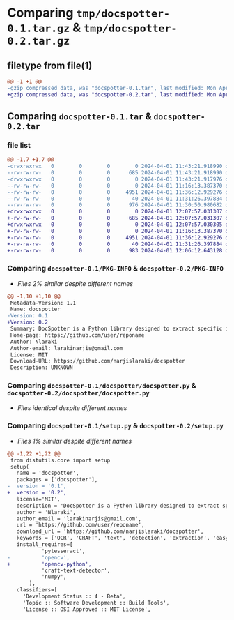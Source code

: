 # Comparing `tmp/docspotter-0.1.tar.gz` & `tmp/docspotter-0.2.tar.gz`

## filetype from file(1)

```diff
@@ -1 +1 @@
-gzip compressed data, was "docspotter-0.1.tar", last modified: Mon Apr  1 11:43:21 2024, max compression
+gzip compressed data, was "docspotter-0.2.tar", last modified: Mon Apr  1 12:07:57 2024, max compression
```

## Comparing `docspotter-0.1.tar` & `docspotter-0.2.tar`

### file list

```diff
@@ -1,7 +1,7 @@
-drwxrwxrwx   0        0        0        0 2024-04-01 11:43:21.918990 docspotter-0.1/
--rw-rw-rw-   0        0        0      685 2024-04-01 11:43:21.918990 docspotter-0.1/PKG-INFO
-drwxrwxrwx   0        0        0        0 2024-04-01 11:43:21.917976 docspotter-0.1/docspotter/
--rw-rw-rw-   0        0        0        0 2024-04-01 11:16:13.387370 docspotter-0.1/docspotter/__init__.py
--rw-rw-rw-   0        0        0     4951 2024-04-01 11:36:12.929276 docspotter-0.1/docspotter/docspotter.py
--rw-rw-rw-   0        0        0       40 2024-04-01 11:31:26.397884 docspotter-0.1/setup.cfg
--rw-rw-rw-   0        0        0      976 2024-04-01 11:30:50.980682 docspotter-0.1/setup.py
+drwxrwxrwx   0        0        0        0 2024-04-01 12:07:57.031307 docspotter-0.2/
+-rw-rw-rw-   0        0        0      685 2024-04-01 12:07:57.031307 docspotter-0.2/PKG-INFO
+drwxrwxrwx   0        0        0        0 2024-04-01 12:07:57.030305 docspotter-0.2/docspotter/
+-rw-rw-rw-   0        0        0        0 2024-04-01 11:16:13.387370 docspotter-0.2/docspotter/__init__.py
+-rw-rw-rw-   0        0        0     4951 2024-04-01 11:36:12.929276 docspotter-0.2/docspotter/docspotter.py
+-rw-rw-rw-   0        0        0       40 2024-04-01 11:31:26.397884 docspotter-0.2/setup.cfg
+-rw-rw-rw-   0        0        0      983 2024-04-01 12:06:12.643128 docspotter-0.2/setup.py
```

### Comparing `docspotter-0.1/PKG-INFO` & `docspotter-0.2/PKG-INFO`

 * *Files 2% similar despite different names*

```diff
@@ -1,10 +1,10 @@
 Metadata-Version: 1.1
 Name: docspotter
-Version: 0.1
+Version: 0.2
 Summary: DocSpotter is a Python library designed to extract specific information from document images by combining text detection and extraction technologies.
 Home-page: https://github.com/user/reponame
 Author: Nlaraki
 Author-email: larakinarjis@gmail.com
 License: MIT
 Download-URL: https://github.com/narjislaraki/docspotter
 Description: UNKNOWN
```

### Comparing `docspotter-0.1/docspotter/docspotter.py` & `docspotter-0.2/docspotter/docspotter.py`

 * *Files identical despite different names*

### Comparing `docspotter-0.1/setup.py` & `docspotter-0.2/setup.py`

 * *Files 1% similar despite different names*

```diff
@@ -1,22 +1,22 @@
 from distutils.core import setup
 setup(
   name = 'docspotter',        
   packages = ['docspotter'],  
-  version = '0.1',      
+  version = '0.2',      
   license='MIT',        
   description = 'DocSpotter is a Python library designed to extract specific information from document images by combining text detection and extraction technologies.',  
   author = 'Nlaraki',                   
   author_email = 'larakinarjis@gmail.com',     
   url = 'https://github.com/user/reponame',   
   download_url = 'https://github.com/narjislaraki/docspotter',   
   keywords = ['OCR', 'CRAFT', 'text', 'detection', 'extraction', 'easy'],   
   install_requires=[           
           'pytesseract',
-          'opencv',
+          'opencv-python',
           'craft-text-detector',
           'numpy',
       ],
   classifiers=[
     'Development Status :: 4 - Beta',     
     'Topic :: Software Development :: Build Tools',
     'License :: OSI Approved :: MIT License',
```


